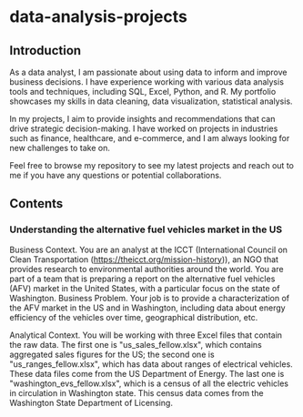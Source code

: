 # data-analysis-projects

## Introduction

As a data analyst, I am passionate about using data to inform and improve business decisions. I have experience working with various data analysis tools and techniques, including SQL, Excel, Python, and R. My portfolio showcases my skills in data cleaning, data visualization, statistical analysis.

In my projects, I aim to provide insights and recommendations that can drive strategic decision-making. I have worked on projects in industries such as finance, healthcare, and e-commerce, and I am always looking for new challenges to take on.

Feel free to browse my repository to see my latest projects and reach out to me if you have any questions or potential collaborations.

## Contents

### Understanding the alternative fuel vehicles market in the US

Business Context. You are an analyst at the ICCT (International Council on Clean Transportation (https://theicct.org/mission-history)), an NGO that provides research to environmental authorities around the world. You are part of a team that is preparing a report on the alternative fuel vehicles (AFV) market in the United States, with a particular focus on the state of Washington. Business Problem. Your job is to provide a characterization of the AFV market in the US and in Washington, including data about energy efficiency of the vehicles over time, geographical distribution, etc.

Analytical Context. You will be working with three Excel files that contain the raw data. The first one is "us_sales_fellow.xlsx", which contains aggregated sales figures for the US; the second one is "us_ranges_fellow.xlsx", which has data about ranges of electrical vehicles. These data files come from the US Department of Energy. The last one is "washington_evs_fellow.xlsx", which is a census of all the electric vehicles in circulation in Washington state. This census data comes from the Washington State Department of Licensing.

### 
